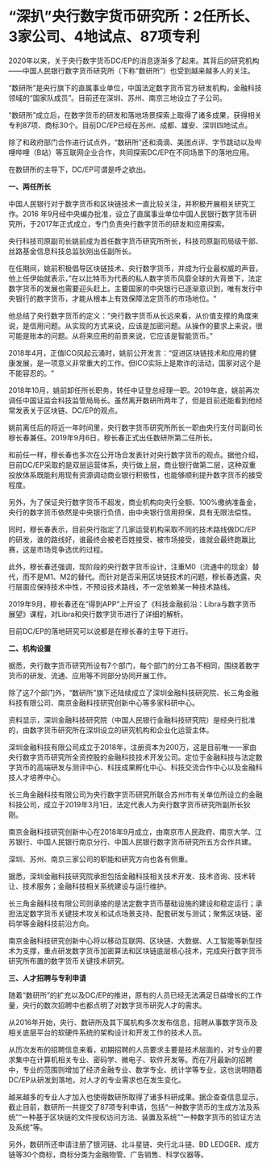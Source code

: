 # “深扒”央行数字货币研究所：2任所长、3家公司、4地试点、87项专利

2020年以来，关于央行数字货币DC/EP的消息逐渐多了起来。其背后的研究机构——中国人民银行数字货币研究所（下称“数研所”）也受到越来越多人的关注。

“数研所”是央行旗下的直属事业单位，中国法定数字货币官方研发机构，金融科技领域的“国家队成员”。目前还在深圳、苏州、南京三地设立了子公司。

“数研所”成立后，在数字货币的研发和落地场景探索上取得了诸多成果，获得相关专利87项、商标30个。目前DC/EP已经在苏州、成都、雄安、深圳四地试点。

除了和政府部门合作进行试点外，“数研所”还和滴滴、美团点评、字节跳动以及哔哩哔哩（B站）等互联网企业合作，共同探索DC/EP在不同场景下的落地应用。

在数研所的主导下，DC/EP可谓是呼之欲出。

**一、两任所长**

中国人民银行对于数字货币和区块链技术一直比较关注，并积极开展相关研究工作。2016 年9月经中央编办批准，设立了直属事业单位中国人民银行数字货币研究所，于2017年正式成立，专门负责央行数字货币的研发和应用探索。

央行科技司原副司长姚前成为首任数字货币研究所所长，科技司原副司局级干部、丝路基金信息科技总监狄刚出任副所长。

在任期间，姚前积极倡导区块链技术、央行数字货币，并成为行业最权威的声音。他上任伊始就表示，”在以比特币为代表的私人数字货币风靡全球的大背景下，法定数字货币的发展也需要迎头赶上。主要国家的中央银行已逐渐意识到，唯有发行中央银行的数字货币，才能从根本上有效保障法定货币的市场地位。“

他总结了央行数字货币的定义：“央行数字货币从长远来看，从价值支撑的角度来说，是信用问题。从实现的方式来说，应该是加密问题。从操作的要求上来说，很可能是账本的问题。从将来应用的前景来说，它应该是智能货币。”

2018年4月，正值ICO风起云涌时，姚前公开发言：“促进区块链技术和应用的健康发展，是一项意义非常重大的工作。但ICO实际上是欺诈的活动，国家对这个是不能容忍的。“

2018年10月，姚前卸任所长职务，转任中证登总经理一职。2019年底，姚前再次调任中国证监会科技监管局局长。虽然离开数研所两年了，但是目前还能看到他经常发表关于区块链、DC/EP的观点。

姚前离任后的将近一年时间里，央行数字货币研究所所长一职由央行支付司副司长穆长春兼任。2019年9月6日，穆长春正式出任数研所第二任所长。

和前任一样，穆长春也多次在公开场合发表针对央行数字货币的观点。据他介绍，目前DC/EP采取的是双层运营体系，央行做上层，商业银行做第二层，这种双重投放体系既能利用现有资源调动商业银行积极性，也能够顺利提升数字货币的接受程度。

另外，为了保证央行数字货币不超发，商业机构向央行全额、100%缴纳准备金，央行的数字货币依然是中央银行负债，由中央银行信用担保，具有无限法偿性。

同时，穆长春表示，目前央行指定了几家运营机构采取不同的技术路线做DC/EP的研发，谁的路线好，谁最终会被老百姓接受、被市场接受，谁就会最终跑赢比赛，这是市场竞争选优的过程。

此外，穆长春还强调，现阶段的央行数字货币设计，注重M0（流通中的现金）替代，而不是M1、M2的替代。而针对是否采用区块链技术的问题，穆长春透露，央行层面应保持技术中性，不预设技术路线，不一定依赖某一种技术路线。

2019年9月，穆长春还在“得到APP”上开设了《科技金融前沿：Libra与数字货币展望》课程，对Libra和央行数字货币进行了详细的解析。

目前DC/EP的落地研究可以说都是在穆长春的主导下进行。

**二、机构设置**

据悉，央行数字货币研究所设有7个部门，每个部门的分工各不相同，围绕着数字货币的研发、流通、应用等不同部分协同开展工作。

除了这7个部门外，“数研所”旗下还陆续成立了深圳金融科技研究院、长三角金融科技有限公司、南京金融科技研究创新中心等多家科研中心。

资料显示，深圳金融科技研究院（中国人民银行金融科技研究院）是经央行批准的，由数字货币研究所在深圳设立的研究机构和企业化运营主体。

深圳金融科技有限公司成立于2018年，注册资本为200万，这是目前唯一一家由央行数字货币研究所全资控股的金融科技技术开发公司。定位于金融科技与法定数字货币的高端研发与测评中心、科技成果孵化中心、科技交流合作中心以及金融科技人才培养中心。

长三角金融科技有限公司为央行数字货币研究所联合苏州市有关单位所设立的金融科技公司，成立于2019年3月1日，法定代表人为央行数字货币研究所副所长狄刚。

南京金融科技研究创新中心在2018年9月成立，由南京市人民政府、南京大学、江苏银行、中国人民银行南京分行、中国人民银行数字货币研究所五方合作共建。

深圳、苏州、南京三家公司的职能和研究方向也各有侧重。

据悉，深圳金融科技研究院承担包括金融科技相关技术开发、技术咨询、技术转让、技术服务；金融科技相关系统建设与运行维护。

长三角金融科技有限公司则承接的是法定数字货币基础设施的建设和稳定运行；承担法定数字货币关键技术攻关和试点场景支持、配套研发与测试；聚焦区块链、密码学等金融科技前沿方向。

南京金融科技研究创新中心将以移动互联网、区块链、大数据、人工智能等新型技术为支撑，重点研发数字货币加密算法和区块链底层核心技术，完成央行数字货币研究所布置的数字货币关键技术研究。

**三、人才招聘与专利申请**

随着“数研所”的扩充以及DC/EP的推进，原有的人员已经无法满足日益增长的工作量，央行的数次招聘中也都点明了对数字货币研究人才的需求。

从2016年开始，央行、数研所及其下属机构多次发布信息，招聘从事数字货币及相关底层平台的软硬件系统的架构设计和开发工作的技术人员。

从历次发布的招聘信息来看，初期招聘的人员要求主要是技术层面的，对专业的要求集中在计算机相关专业、密码学、微电子、软件开发等。而在7月最新的招聘中，专业的范围则增加了经济金融专业、数学专业、统计学等专业，这也说明随着DC/EP从研发到落地，对人才的专业需求也在发生变化。

越来越多的专业人才加入也使得数研所取得了诸多科研成果。据企查查信息显示，截止目前，数研所一共提交了87项专利申请，包括“一种数字货币的生成方法及系统”“一种基于区块链的文件授权访问方法、装置及系统”“一种数字货币的验证方法及系统”等。

另外，数研所还申请注册了银河链、北斗星链、央行北斗链、BD LEDGER、成方链等30个商标，商标分类为金融物管、广告销售、科学仪器等。


